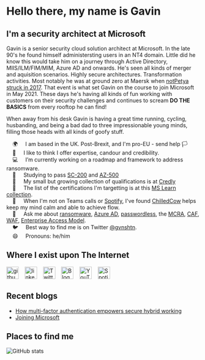 # Hello there, my name is Gavin

## I'm a security architect at Microsoft

Gavin is a senior security cloud solution architect at Microsoft. In the late 90's he found himself administersting users in an NT4 domain. Little did he know this would take him on a journey through Active Directory, MIIS/ILM/FIM/MIM, Azure AD and onwards. He's seen all kinds of merger and aquisition scenarios. Highly secure architectures. Transformation activities. Most notably he was at ground zero at Maersk when [notPetya struck in 2017](https://gvnshtn.com/maersk-me-notpetya/). That event is what set Gavin on the course to join Microsoft in May 2021. These days he's having all kinds of fun working with customers on their security challenges and continues to scream **DO THE BASICS** from every rooftop he can find!

When away from his desk Gavin is having a great time running, cycling, husbanding, and being a bad dad to three impressionable young minds, filling those heads with all kinds of goofy stuff.

 &nbsp;&nbsp;&nbsp; 🌍 &nbsp;&nbsp;&nbsp; I am based in the UK. Post-Brexit, and I'm pro-EU - send help 🏳️<br>
 &nbsp;&nbsp;&nbsp; 🙂 &nbsp;&nbsp;&nbsp; I like to think I offer expertise, candour and credibility.<br>
 &nbsp;&nbsp;&nbsp; 💻 &nbsp;&nbsp;&nbsp; I’m currently working on a roadmap and framework to address ransomware.<br>
 &nbsp;&nbsp;&nbsp; 🌱 &nbsp;&nbsp;&nbsp; Studying to pass [SC-200](https://aka.ms/sc200) and [AZ-500](https://aka.ms/az500)<br>
 &nbsp;&nbsp;&nbsp; 🚀 &nbsp;&nbsp;&nbsp; My small but growing collection of qualifications is at [Credly](https://www.credly.com/users/gvnshtn/badges)<br>
 &nbsp;&nbsp;&nbsp; 📃 &nbsp;&nbsp;&nbsp; The list of the certifications I'm targetting is at this [MS Learn collection](https://docs.microsoft.com/en-us/users/gvnshtn/collections/8p70f7xyd8oogy).<br>
 &nbsp;&nbsp;&nbsp; 🎵 &nbsp;&nbsp;&nbsp; When I'm not on Teams calls or [Spotify](https://open.spotify.com/user/gavinashton), I've found [ChilledCow](https://www.youtube.com/channel/UCSJ4gkVC6NrvII8umztf0Ow) helps keep my mind calm and able to achieve flow.<br>
 &nbsp;&nbsp;&nbsp; 💬 &nbsp;&nbsp;&nbsp; Ask me about [ransomware](https://aka.ms/ransomware), [Azure AD](https://aka.ms/azureAD), [passwordless](https://aka.ms/gopasswordless), the [MCRA](https://aka.ms/mcra), [CAF](https://aka.ms/CAF), [WAF](https://aka.ms/WAF), [Enterprise Access Model](https://aka.ms/EAM).<br>
 &nbsp;&nbsp;&nbsp; 🐦 &nbsp;&nbsp;&nbsp; Best way to find me is on Twitter [@gvnshtn](https://twitter.com/gvnshtn).<br>
 &nbsp;&nbsp;&nbsp; 😄 &nbsp;&nbsp;&nbsp; Pronouns: he/him<br>

## Where I exist upon The Internet
[<img src='https://cdn1.iconfinder.com/data/icons/logotypes/32/github-32.png' alt='github' width='32'>](https://github.com/gvnshtn) &nbsp;&nbsp;
[<img src='https://cdn1.iconfinder.com/data/icons/logotypes/32/linkedin-32.png' alt='linkedin' width='32'>](https://www.linkedin.com/in/gvnshtn/) &nbsp;&nbsp;
[<img src='https://cdn1.iconfinder.com/data/icons/logotypes/32/twitter-32.png' alt='Twitter' width='32'>](https://twitter.com/gvnshtn) &nbsp;&nbsp;
[<img src='https://cdn1.iconfinder.com/data/icons/office-7/32/newspaper-32.png' alt='Blog'  width='32'>](https://www.gvnshtn.com) &nbsp;&nbsp;
[<img src='https://cdn1.iconfinder.com/data/icons/logotypes/32/youtube-32.png' alt='YouTube' width='32'>](https://www.youtube.com/channel/UCVevqxNXF6Y1y2tE9VayJBQ) &nbsp;&nbsp;
[<img src='https://cdn1.iconfinder.com/data/icons/logotypes/32/spotify-32.png' alt='Spotify' width='32'>](https://open.spotify.com/user/gavinashton)


## Recent blogs

<!--START_SECTION:posts-->
* [How multi-factor authentication empowers secure hybrid working](https://cloudblogs.microsoft.com/industry-blog/en-gb/cross-industry/2021/09/01/how-multi-factor-authentication-empowers-secure-hybrid-working/)
* [Joining Microsoft](https://gvnshtn.com/joining-microsoft/)
<!--END_SECTION:posts-->

## Places to find me



![GitHub stats](https://github-readme-stats.vercel.app/api?username=gvnshtn&show_icons=true)
